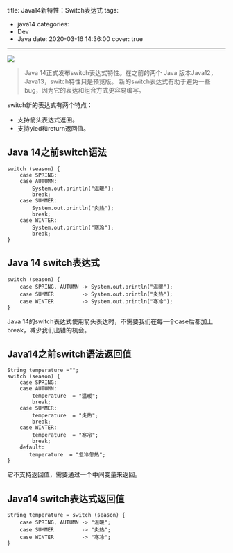 title: Java14新特性：Switch表达式
tags:
  - java14
categories:
  - Dev
  - Java
date: 2020-03-16 14:36:00
cover: true

---

![](http://q6pznk9ej.bkt.clouddn.com/java.jpg)
<!-- more -->
>Java 14正式发布switch表达式特性。在之前的两个 Java 版本Java12，Java13，switch特性只是预览版。
新的switch表达式有助于避免一些bug，因为它的表达和组合方式更容易编写。

switch新的表达式有两个特点：
* 支持箭头表达式返回。
* 支持yied和return返回值。
## Java 14之前switch语法
```
switch (season) {
    case SPRING:
    case AUTUMN:
        System.out.println("温暖");
        break;
    case SUMMER:
        System.out.println("炎热");
        break;
    case WINTER:
        System.out.println("寒冷");
        break;
}
```

## Java 14 switch表达式
```
switch (season) {
    case SPRING, AUTUMN -> System.out.println("温暖");
    case SUMMER         -> System.out.println("炎热");
    case WINTER         -> System.out.println("寒冷");
}
```
Java 14的switch表达式使用箭头表达时，不需要我们在每一个case后都加上break，减少我们出错的机会。

## Java14之前switch语法返回值
```
String temperature ="";
switch (season) {
    case SPRING:
    case AUTUMN:
        temperature  = "温暖";
        break;
    case SUMMER:
        temperature  = "炎热";
        break;
    case WINTER:
        temperature  = "寒冷";
        break;
    default:
       temperature  = "忽冷忽热";
}
```
它不支持返回值，需要通过一个中间变量来返回。

## Java14 switch表达式返回值
```
String temperature = switch (season) {
    case SPRING, AUTUMN -> "温暖";
    case SUMMER         -> "炎热";
    case WINTER         -> "寒冷";
}
```